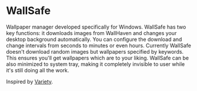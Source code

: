 # WallSafe
Wallpaper manager developed specifically for Windows. WallSafe has two key functions: it downloads images from WallHaven and changes your desktop background automatically. You can configure the download and change intervals from seconds to minutes or even hours. Currently WallSafe doesn't download random images but wallpapers specified by keywords. This ensures you'll get wallpapers which are to your liking. WallSafe can be also minimized to system tray, making it completely invisible to user while it's still doing all the work.

Inspired by [Variety](http://peterlevi.com/variety/).
